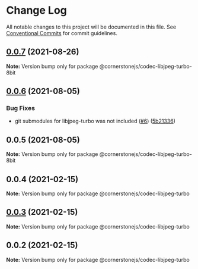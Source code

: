# Change Log

All notable changes to this project will be documented in this file.
See [Conventional Commits](https://conventionalcommits.org) for commit guidelines.

## [0.0.7](https://github.com/cornerstonejs/codecs/compare/@cornerstonejs/codec-libjpeg-turbo-8bit@0.0.6...@cornerstonejs/codec-libjpeg-turbo-8bit@0.0.7) (2021-08-26)

**Note:** Version bump only for package @cornerstonejs/codec-libjpeg-turbo-8bit





## [0.0.6](https://github.com/cornerstonejs/codecs/compare/@cornerstonejs/codec-libjpeg-turbo-8bit@0.0.5...@cornerstonejs/codec-libjpeg-turbo-8bit@0.0.6) (2021-08-05)


### Bug Fixes

* git submodules for libjpeg-turbo was not included ([#6](https://github.com/cornerstonejs/codecs/issues/6)) ([5b21336](https://github.com/cornerstonejs/codecs/commit/5b2133619d63c79ed262f4c7ecd037d3a4898011))





## 0.0.5 (2021-08-05)

**Note:** Version bump only for package @cornerstonejs/codec-libjpeg-turbo-8bit





## 0.0.4 (2021-02-15)

**Note:** Version bump only for package @cornerstonejs/codec-libjpeg-turbo





## [0.0.3](https://github.com/PrecisionMetrics/codecs/compare/@cornerstonejs/codec-libjpeg-turbo@0.0.2...@cornerstonejs/codec-libjpeg-turbo@0.0.3) (2021-02-15)

**Note:** Version bump only for package @cornerstonejs/codec-libjpeg-turbo





## 0.0.2 (2021-02-15)

**Note:** Version bump only for package @cornerstonejs/codec-libjpeg-turbo
